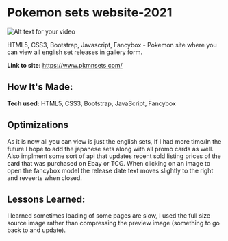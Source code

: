 # Pokemon sets website-2021

![Alt text for your video](preview.gif)

HTML5, CSS3, Bootstrap, Javascript, Fancybox - Pokemon site where you can view all english set releases in gallery form.

**Link to site:**  https://www.pkmnsets.com/

## How It's Made:

**Tech used:**  HTML5, CSS3, Bootstrap, JavaScript, Fancybox

## Optimizations

As it is now all you can view is just the english sets, If I had more time/In the future I hope to add the japanese sets along with all promo cards as well. Also implment some sort of api that updates recent sold listing prices of the card that was purchased on Ebay or TCG. When clicking on an image to open the fancybox model the release date text moves slightly to the right and reveerts when closed.

## Lessons Learned:

I learned sometimes loading of some pages are slow, I used the full size source image rather than compressing the preview image (something to go back to and update).